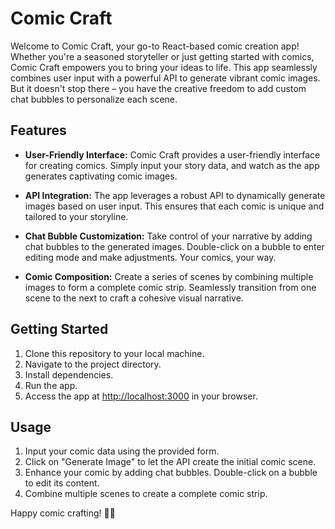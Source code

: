 # Comic Craft

Welcome to Comic Craft, your go-to React-based comic creation app! Whether you're a seasoned storyteller or just getting started with comics, Comic Craft empowers you to bring your ideas to life. This app seamlessly combines user input with a powerful API to generate vibrant comic images. But it doesn't stop there – you have the creative freedom to add custom chat bubbles to personalize each scene.

## Features

- **User-Friendly Interface:** Comic Craft provides a user-friendly interface for creating comics. Simply input your story data, and watch as the app generates captivating comic images.

- **API Integration:** The app leverages a robust API to dynamically generate images based on user input. This ensures that each comic is unique and tailored to your storyline.

- **Chat Bubble Customization:** Take control of your narrative by adding chat bubbles to the generated images. Double-click on a bubble to enter editing mode and make adjustments. Your comics, your way.

- **Comic Composition:** Create a series of scenes by combining multiple images to form a complete comic strip. Seamlessly transition from one scene to the next to craft a cohesive visual narrative.

## Getting Started

1. Clone this repository to your local machine.
2. Navigate to the project directory.
3. Install dependencies.
4. Run the app.
5. Access the app at [http://localhost:3000](http://localhost:3000) in your browser.

## Usage

1. Input your comic data using the provided form.
2. Click on "Generate Image" to let the API create the initial comic scene.
3. Enhance your comic by adding chat bubbles. Double-click on a bubble to edit its content.
4. Combine multiple scenes to create a complete comic strip.

Happy comic crafting! 🎨✨
